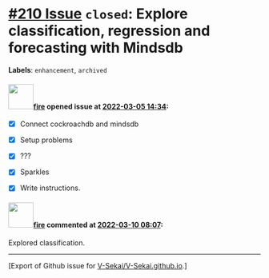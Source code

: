 # [\#210 Issue](https://github.com/V-Sekai/V-Sekai.github.io/issues/210) `closed`: Explore classification, regression and forecasting with Mindsdb
**Labels**: `enhancement`, `archived`


#### <img src="https://avatars.githubusercontent.com/u/32321?u=c2e06a3d2b49a467aa907e54aa259516440267cc&v=4" width="50">[fire](https://github.com/fire) opened issue at [2022-03-05 14:34](https://github.com/V-Sekai/V-Sekai.github.io/issues/210):

- [x] Connect cockroachdb and mindsdb
- [x] Setup problems
- [x] ???
- [x] Sparkles
- [x] Write instructions.


#### <img src="https://avatars.githubusercontent.com/u/32321?u=c2e06a3d2b49a467aa907e54aa259516440267cc&v=4" width="50">[fire](https://github.com/fire) commented at [2022-03-10 08:07](https://github.com/V-Sekai/V-Sekai.github.io/issues/210#issuecomment-1063770736):

Explored classification.


-------------------------------------------------------------------------------



[Export of Github issue for [V-Sekai/V-Sekai.github.io](https://github.com/V-Sekai/V-Sekai.github.io).]
